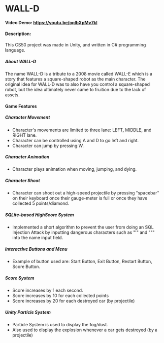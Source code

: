 # WALL-D
#### Video Demo:  https://youtu.be/oqlbXpMv7kI
#### Description:
This CS50 project was made in Unity, and written in C# programming language.

##### About WALL-D
The name WALL-D is a tribute to a 2008 movie called WALL-E which is a story that features a square-shaped robot as the main character. The original idea for WALL-D was to also have you control a square-shaped robot, but the idea ultimately never came to fruition due to the lack of assets.

#### Game Features
##### Character Movement
- Character's movements are limited to three lane: LEFT, MIDDLE, and RIGHT lane.
- Character can be controlled using A and D to go left and right. 
- Character can jump by pressing W.
##### Character Animation
- Character plays animation when moving, jumping, and dying.
##### Character Shoot
- Character can shoot out a high-speed projectile by pressing "spacebar" on their keyboard once their gauge-meter is full or once they have collected 5 points/diamond.
##### SQLite-based HighScore System
- Implemented a short algorithm to prevent the user from doing an SQL Injection Attack by inputting dangerous characters such as "'" and """ into the name input field.
##### Interactive Buttons and Menu
- Example of button used are: Start Button, Exit Button, Restart Button, Score Button.
##### Score System
- Score increases by 1 each second.
- Score increases by 10 for each collected points
- Score increases by 20 for each destroyed car (by projectile)
##### Unity Particle System
- Particle System is used to display the fog/dust.
- Also used to display the explosion whenever a car gets destroyed (by a projectile)

